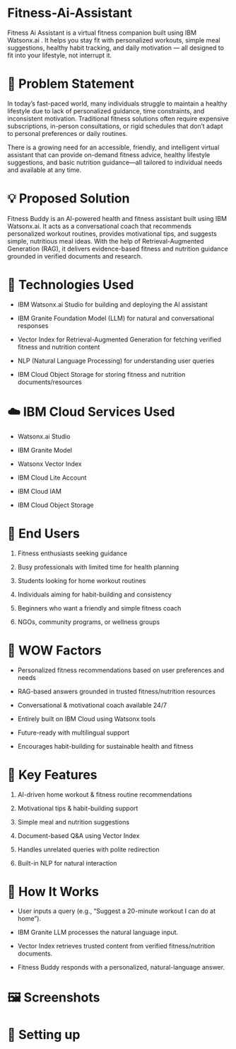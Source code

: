 # Fitness-Ai-Assistant

Fitness Ai Assistant is a virtual fitness companion built using IBM Watsonx.ai . It helps you stay fit with personalized workouts, simple meal suggestions, healthy habit tracking, and daily motivation — all designed to fit into your lifestyle, not interrupt it.



# 🧩 Problem Statement
In today’s fast-paced world, many individuals struggle to maintain a healthy lifestyle due to lack of personalized guidance, time constraints, and inconsistent motivation. Traditional fitness solutions often require expensive subscriptions, in-person consultations, or rigid schedules that don’t adapt to personal preferences or daily routines.

There is a growing need for an accessible, friendly, and intelligent virtual assistant that can provide on-demand fitness advice, healthy lifestyle suggestions, and basic nutrition guidance—all tailored to individual needs and available at any time.

# 💡 Proposed Solution
Fitness Buddy is an AI-powered health and fitness assistant built using IBM Watsonx.ai. It acts as a conversational coach that recommends personalized workout routines, provides motivational tips, and suggests simple, nutritious meal ideas. With the help of Retrieval-Augmented Generation (RAG), it delivers evidence-based fitness and nutrition guidance grounded in verified documents and research.

# 🧠 Technologies Used

- IBM Watsonx.ai Studio for building and deploying the AI assistant

- IBM Granite Foundation Model (LLM) for natural and conversational responses

- Vector Index for Retrieval-Augmented Generation for fetching verified fitness and nutrition content

- NLP (Natural Language Processing) for understanding user queries

- IBM Cloud Object Storage for storing fitness and nutrition documents/resources

# ☁️ IBM Cloud Services Used

- Watsonx.ai Studio

- IBM Granite Model

- Watsonx Vector Index

- IBM Cloud Lite Account

- IBM Cloud IAM

- IBM Cloud Object Storage

# 👥 End Users

1. Fitness enthusiasts seeking guidance

2. Busy professionals with limited time for health planning

3. Students looking for home workout routines

4. Individuals aiming for habit-building and consistency

5. Beginners who want a friendly and simple fitness coach

6. NGOs, community programs, or wellness groups

# 🌟 WOW Factors

- Personalized fitness recommendations based on user preferences and needs

- RAG-based answers grounded in trusted fitness/nutrition resources

- Conversational & motivational coach available 24/7

- Entirely built on IBM Cloud using Watsonx tools

- Future-ready with multilingual support

- Encourages habit-building for sustainable health and fitness

# 🧪 Key Features

1. AI-driven home workout & fitness routine recommendations

2. Motivational tips & habit-building support

3. Simple meal and nutrition suggestions

4. Document-based Q&A using Vector Index

5. Handles unrelated queries with polite redirection

6. Built-in NLP for natural interaction

# 🚀 How It Works

- User inputs a query (e.g., “Suggest a 20-minute workout I can do at home”).

- IBM Granite LLM processes the natural language input.

- Vector Index retrieves trusted content from verified fitness/nutrition documents.

- Fitness Buddy responds with a personalized, natural-language answer.
#  🖼️ Screenshots
# 🔹 Setting up
